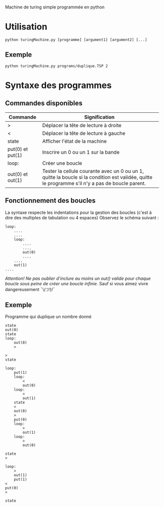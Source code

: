 Machine de turing simple programmée en python


# Utilisation

```python turingMachine.py [programme] [argument1] [argument2] [...]```

## Exemple
```python turingMachine.py programs/duplique.TSP 2```


# Syntaxe des programmes

## Commandes disponibles

| Commande | Signification |
| --- | --- |
| > | Déplacer la tête de lecture à droite |
| < | Déplacer la tête de lecture à gauche |
| state | Afficher l'état de la machine |
| put(0) et put(1) | Inscrire un 0 ou un 1 sur la bande |
| loop: | Créer une boucle |
out(0) et out(1) | Tester la cellule courante avec un 0 ou un 1, quitte la boucle si la condition est validée, quitte le programme s'il n'y a pas de boucle parent. |

## Fonctionnement des boucles
La syntaxe respecte les indentations pour la gestion des boucles (c'est à dire des multiples de tabulation ou 4 espaces)
Observez le schéma suivant : 

```
loop:
    ....
    ....
    loop:
        ....
        ....
        out(0)
        ....
    ....
    out(1)
....
```

*Attention! Ne pas oublier d'inclure au moins un out() valide pour chaque boucle sous peine de créer une boucle infinie*. Sauf si vous aimez vivre dangereusement   ¯\\_(ツ)_/¯

## Exemple
Programme qui duplique un nombre donné
```
state
out(0)
state
loop:
    out(0)
    >

>
state

loop:
    put(1)
    loop:
        <
        out(0)
    loop:
        <
        out(1)
    state
    <
    out(0)
    >
    put(0)
    loop:
        >
        out(1)
    loop:
        >
        out(0)

state
>

loop:
    >
    out(1)
    put(1)
<
put(0)
>

state
```                                                      
